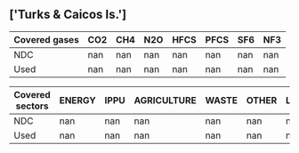 ## ['Turks & Caicos Is.']



| Covered gases | CO2 | CH4 | N2O | HFCS | PFCS | SF6 | NF3 |
| ---- | ---- | ---- | ---- | ---- | ---- | ---- | ----  |
| NDC | nan | nan | nan | nan | nan | nan | nan |
| Used | nan | nan | nan | nan | nan | nan | nan |

| Covered sectors | ENERGY | IPPU | AGRICULTURE | WASTE | OTHER | LULUCF |
| ---- | ---- | ---- | ---- | ---- | ---- | ----  |
| NDC | nan | nan | nan | nan | nan | nan |
| Used | nan | nan | nan | nan | nan | nan |